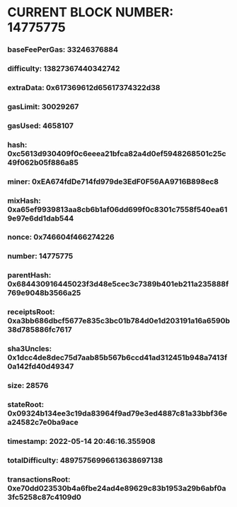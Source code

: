 # CURRENT BLOCK NUMBER: 14775775

### baseFeePerGas: 33246376884
### difficulty: 13827367440342742
### extraData: 0x617369612d65617374322d38
### gasLimit: 30029267
### gasUsed: 4658107
### hash: 0xc5613d930409f0c6eeea21bfca82a4d0ef5948268501c25c49f062b05f886a85
### miner: 0xEA674fdDe714fd979de3EdF0F56AA9716B898ec8
### mixHash: 0xa65ef9939813aa8cb6b1af06dd699f0c8301c7558f540ea619e97e6dd1dab544
### nonce: 0x746604f466274226
### number: 14775775
### parentHash: 0x684430916445023f3d48e5cec3c7389b401eb211a235888f769e9048b3566a25
### receiptsRoot: 0xa3bb686dbcf5677e835c3bc01b784d0e1d203191a16a6590b38d785886fc7617
### sha3Uncles: 0x1dcc4de8dec75d7aab85b567b6ccd41ad312451b948a7413f0a142fd40d49347
### size: 28576
### stateRoot: 0x09324b134ee3c19da83964f9ad79e3ed4887c81a33bbf36ea24582c7e0ba9ace
### timestamp: 2022-05-14 20:46:16.355908
### totalDifficulty: 48975756996613638697138
### transactionsRoot: 0xe70dd023530b4a6fbe24ad4e89629c83b1953a29b6abf0a3fc5258c87c4109d0

